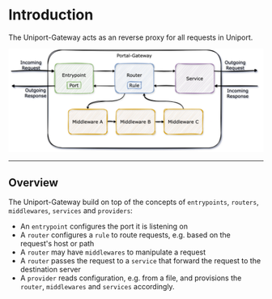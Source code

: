 # Introduction

The Uniport-Gateway acts as an reverse proxy for all requests in Uniport.

![Concept Overview](data/Concept.png)

---

## Overview

The Uniport-Gateway build on top of the concepts of `entrypoints`, `routers`, `middlewares`, `services` and `providers`:

- An `entrypoint` configures the port it is listening on
- A `router` configures a `rule` to route requests, e.g. based on the request's host or path
- A `router` may have `middlewares` to manipulate a request
- A `router` passes the request to a `service` that forward the request to the destination server
- A `provider` reads configuration, e.g. from a file, and provisions the `router`, `middlewares` and `services` accordingly.
